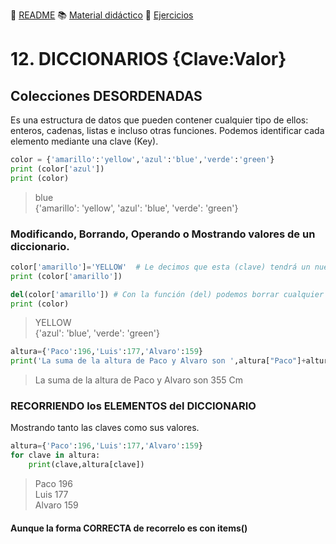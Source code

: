 :page_with_curl: [README](../README.md) :books: [Material didáctico](/documentation/indicedocu.md) :pencil: [Ejercicios](/tests/indicetests.md)

# 12. DICCIONARIOS {Clave:Valor} 
## Colecciones DESORDENADAS

Es una estructura de datos que pueden contener cualquier tipo de ellos: enteros, cadenas, listas e incluso otras funciones.
Podemos identificar cada elemento mediante una clave (Key).
````python
color = {'amarillo':'yellow','azul':'blue','verde':'green'}
print (color['azul'])
print (color)
````
>blue  
{'amarillo': 'yellow', 'azul': 'blue', 'verde': 'green'}

### Modificando, Borrando, Operando o Mostrando valores de un diccionario.

````python
color['amarillo']='YELLOW'  # Le decimos que esta (clave) tendrá un nuevo (valor)
print (color['amarillo'])

del(color['amarillo']) # Con la función (del) podemos borrar cualquier clave/valor
print (color)
````
>YELLOW  
{'azul': 'blue', 'verde': 'green'}

````python
altura={'Paco':196,'Luis':177,'Alvaro':159}
print('La suma de la altura de Paco y Alvaro son ',altura["Paco"]+altura['Alvaro'],"Cm")
````
>La suma de la altura de Paco y Alvaro son  355 Cm

### RECORRIENDO los ELEMENTOS del DICCIONARIO

Mostrando tanto las claves como sus valores.

````python
altura={'Paco':196,'Luis':177,'Alvaro':159}
for clave in altura:
    print(clave,altura[clave])
````
>Paco 196  
Luis 177  
Alvaro 159  

#### Aunque la forma CORRECTA de recorrelo es con **items()**